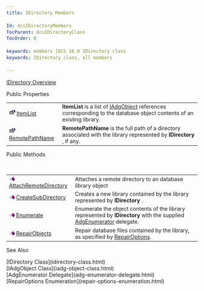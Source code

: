 ```yaml
---
title: IDirectory Members

Id: dcsIDirectoryMembers
TocParent: dcsIDirectoryClass
TocOrder: 0

keywords: members [DCS 16.0 IDirectory class
keywords: IDirectory class, all members

---
```


[IDirectory Overview](idirectory-class.html) 

Public Properties
<br />


|      |      |
| ---- | ---- |
| <img alt="public property" src="images/property.bmp" width="16" height="16" border="0" /> [ ItemList](idirectory-class-item-list-property.html) | **ItemList** is a list of [IAdgObject](iadg-object-class.html) references corresponding to the database object contents of an existing library. |
| <img alt="public property" src="images/property.bmp" width="16" height="16" border="0" /> [ RemotePathName](idirectory-class-remote-path-name-property.html) | **RemotePathName** is the full path of a directory associated with the library represented by **IDirectory** , if any. |



Public Methods

<br />


|      |      |
| ---- | ---- |
| <img alt="public property" src="images/public-method.gif" x-maintain-ratio="TRUE" width="15" height="11" border="0" /> [ AttachRemoteDirectory](idirectory-class-attach-remote-directory-method.html) | Attaches a remote directory to an database library object |
| <img alt="public property" src="images/public-method.gif" x-maintain-ratio="TRUE" width="15" height="11" border="0" /> [ CreateSubDirectory](idirectory-class-create-subdirectory-method.html) | Creates a new library contained by the library represented by **IDirectory** . |
| <img alt="public property" src="images/public-method.gif" x-maintain-ratio="TRUE" width="15" height="11" border="0" /> [Enumerate](idirectory-class-enumerate-method.html) | Enumerate the object contents of the library represented by **IDirectory** with the supplied [AdgEnumerator](adg-enumerator-delegate.html) delegate. |
| <img alt="public property" src="images/public-method.gif" x-maintain-ratio="TRUE" width="15" height="11" border="0" /> [RepairObjects](idirectory-class-repair-objects-method.html) | Repair database files contained by the library, as specified by [ RepairOptions](repair-options-enumeration.html). |



See Also

<dl />
      [IDirectory Class](idirectory-class.html)
      <br />
      [IAdgObject Class](iadg-object-class.html)
      <br />
      [AdgEnumerator Delegate](adg-enumerator-delegate.html)
      <br />
      [RepairOptions Enumeration](repair-options-enumeration.html)

